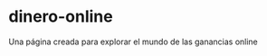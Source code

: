 # dinero-online
Una página creada para explorar el mundo de las ganancias online                                        

